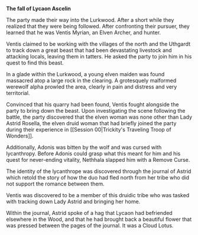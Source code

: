 **The fall of Lycaon Ascelin**

The party made their way into the Lurkwood. After a short while they realized that they were being followed. 
After confronting their pursuer, they learned that he was Ventis Myrian, an Elven Archer, and hunter.

Ventis claimed to be working with the villages of the north and the Uthgardt to track down a great beast that had been devastating livestock and attacking locals, leaving them in tatters.
He asked the party to join him in his quest to find this beast.

In a glade within the Lurkwood, a young elven maiden was found massacred atop a large rock in the clearing. A grotesquely malformed werewolf alpha prowled the area, clearly in pain and distress and very territorial. 

Convinced that his quarry had been found, Ventis fought alongside the party to bring down the beast. Upon investigating the scene following the battle, the party discovered that the elven woman was none other than Lady Astrid Rosella, the elven druid woman that had briefly joined the party during their experience in [[Session 00|Trickity's Traveling Troop of Wonders]]. 

Additionally, Adonis was bitten by the wolf and was cursed with lycanthropy. Before Adonis could grasp what this meant for him and his quest for never-ending vitality, Nethhala slapped him with a Remove Curse.

The identity of the lycanthrope was discovered through the journal of Astrid which retold the story of how the duo had fled north from her tribe who did not support the romance between them.

Ventis was discovered to be a member of this druidic tribe who was tasked with tracking down Lady Astrid and bringing her home. 

Within the journal, Astrid spoke of a hag that Lycaon had befriended elsewhere in the Wood, and that he had brought back a beautiful flower that was pressed between the pages of the journal.
It was a Cloud Lotus.





